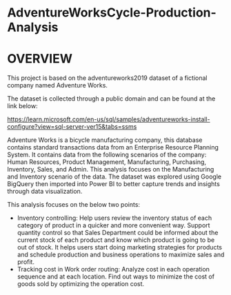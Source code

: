 # AdventureWorksCycle-Production-Analysis

# OVERVIEW

This project is based on the adventureworks2019 dataset of a fictional company named Adventure Works.

The dataset is collected through a public domain and can be found at the link below:

https://learn.microsoft.com/en-us/sql/samples/adventureworks-install-configure?view=sql-server-ver15&tabs=ssms

Adventure Works is a bicycle manufacturing company, this database contains standard transactions data from an Enterprise Resource Planning System. It contains data from the following scenarios of the company: Human Resources, Product Management, Manufacturing, Purchasing, Inventory, Sales, and Admin. This analysis focuses on the Manufacturing and Inventory scenario of the data. The dataset was explored using Google BigQuery then imported into Power BI to better capture trends and insights through data visualization.

This analysis focuses on the below two points:
- Inventory controlling: Help users review the inventory status of each category of product in a quicker and more convenient way. Support quantity control so that Sales Department could be informed about the current stock of each product and know which product is going to be out of stock. It helps users start doing marketing strategies for products and schedule production and business operations to maximize sales and profit.
- Tracking cost in Work order routing: Analyze cost in each operation sequence and at each location. Find out ways to minimize the cost of goods sold by optimizing the operation cost. 


